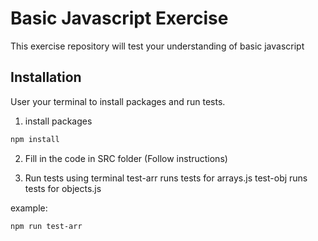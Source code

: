 # Basic Javascript Exercise

This exercise repository will test your understanding of basic javascript

## Installation

User your terminal to install packages and run tests.

1. install packages
```bash
npm install
```
2. Fill in the code in SRC folder (Follow instructions)

3. Run tests using terminal
  test-arr runs tests for arrays.js
  test-obj runs tests for objects.js

example:
```bash
npm run test-arr
```
 